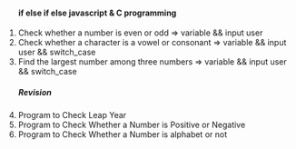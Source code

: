 <ol>
<h4>if else if else javascript  & C programming </h4>
<li>Check whether a number is even or odd => variable && input user </li>
<li>Check whether a character is a vowel or consonant => variable && input user && switch_case </li>
<li>Find the largest number among three numbers =>  variable && input user && switch_case</li>
<h5>Revision </h5>
<li>Program to Check Leap Year </li>
<li>Program to Check Whether a Number is Positive or Negative</li>
<li>Program to Check Whether a Number is alphabet or not</li>


</ol>
